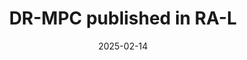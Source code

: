 ---
title: DR-MPC published in RA-L
internal_link: publication/han-2024-drmpc/
date: '2025-02-14'
all_day: true
type: publication
---